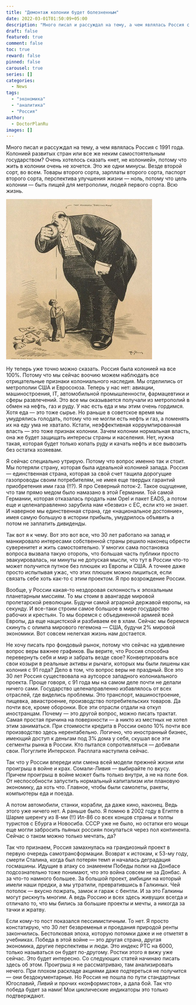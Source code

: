 ```yaml
---
title: "Демонтаж колонии будет болезненным"
date: 2022-03-01T01:50:09+05:00
description: "Много писал и рассуждал на тему, а чем являлась Россия с 1991 года. Колонией развитых стран или все же неким самостоятельным государством? Очень хотелось сказать «нет, не колонией», потому что жить в колонии очень не хочется. Это же одни минусы. Везде второй сорт, во всем. Товары второго сорта, зарплаты второго сорта, паспорт второго сорта, перспектива улучшения жизни — ноль, потому что цель колонии — быть пищей для метрополии, людей первого сорта. Всю жизнь."
draft: false
featured: true
comment: false
toc: true
reward: false
pinned: false
carousel: true
series: []
categories:
  - News
tags:
  - "экономика"
  - "аналитика"
  - "Россия"
author:
  - DoctorPlanRu
images: []
---
```

Много писал и рассуждал на тему, а чем являлась Россия с 1991 года. Колонией развитых стран или все же неким самостоятельным государством? Очень хотелось сказать «нет, не колонией», потому что жить в колонии очень не хочется.<!--more--> Это же одни минусы. Везде второй сорт, во всем. Товары второго сорта, зарплаты второго сорта, паспорт второго сорта, перспектива улучшения жизни — ноль, потому что цель колонии — быть пищей для метрополии, людей первого сорта. Всю жизнь.

![Демонтаж колонии будет болезненным](9fb9daf044de484293aca.jpg "Демонтаж колонии будет болезненным")

Ну теперь уже точно можно сказать. Россия была колонией на все 100%. Потому что мы сейчас воочию можем наблюдать все отрицательные признаки колониального наследия. Мы отделились от метрополии США и Евросоюза. Теперь у нас нет: авиации, машиностроения, IT, автомобильной промышленности, фармацевтики и сферы развлечений. Это все мы оказывается получали из метрополий в обмен на нефть, газ и руду. У нас есть еда и мы этим очень гордимся. Хотя еда — это тоже сырье. Но раньше в советское время мы умудрялись голодать, потому что не могли есть нефть и газ, а поменять их на еду ума не хватало. Кстати, неэффективная коррумпированная власть — это тоже признак колонии. Зачем колонии нормальная власть, она же будет защищать интересы страны и населения. Нет, нужна такая, которая будет только копать руду и качать нефть и все вывозить без остатка хозяевам.

Я сейчас специально утрирую. Потому что вопрос именно так и стоит. Мы потеряли страну, которая была идеальной колонией запада. Россия — единственная страна, которая за свой счет тащила дорогущие газопроводы своим потребителям, не имея еще твердых гарантий приобретения ими газа (!!?). Я про Северный поток-2. Такое ощущение, что там прямо медом было намазано в этой Германии. Той самой Германии, которая отказалась продать нам Opel и пакет EADS, а потом еще и целенаправленно зарубила нам «безвиз» с ЕС, если кто не знает. И наверное мы единственная страна, где «национальное достояние», имея самую большую в истории прибыль, умудрилось объявить а потом не заплатить дивиденды.

Так вот я к чему. Вот это вот все, что 30 лет работало на запад и манкировало интересами собственной страны решило наконец обрести суверенитет и жить самостоятельно. У многих сама постановка вопроса вызвала такую оторопь, что большая часть публики просто эвакуировалась, ни минуты не допуская мысли, что тут в России что-то может получится путное без плюшек из Европы и США. А точнее даже просто испытывая ужас, что этих плюшек можно лишиться, если связать себе хоть как-то с этим проектом. Я про возрождение России.

Вообще, у России какая-то нездоровая склонность к эпохальным планетарным миссиям. То мы стоим в авангарде мировой пролетарской революции. Будучи самой аграрной державой европы, на секунду. И все-таки строим самое большое в мире государство рабочих и крестьян. То мы боремся с объединенной армией всей Европы, да еще нацистской и разбиваем ее в хлам. Сейчас мы беремся скинуть с олимпа мирового гегемона — США, будучи 2% мировой экономики. Вот совсем нелегкая жизнь нам достается.

Не хочу писать про фондовый рынок, потому что сейчас на удивление вопрос веры важнее графиков. Вы верите, что Россия способна перевернуть себя и мир и забрать везде свое? Конвертировать все свои козыри в реальные активы и рычаги, которых мы были лишены как колония с 91 года? Дело в том, что вопрос веры не праздный. Все это 30 лет Россия существовала на аутсорсе западного колониального проекта. Проще говоря, с 91 года мы на самом деле почти не делали ничего сами. Государство целенаправленно избавлялось от всех отраслей, где виделись проблемы. Это транспорт, машиностроение, пищевка, авиастроение, производство потребительских товаров. Да почти все, кроме оборонки. Все эти отрасли отдали на откуп иностранцам. Почему — это другой вопрос, можно писать трактат. Самая простая причина на поверхности — а никто из местных не хотел этим заниматься. При стоимости кредита в России около 10% почти все производство здесь нерентабельно. Логично, что иностранный бизнес, имеющий доступ к деньгам под 3% дома у себя, скушал все эти сегменты рынка в России. Кто пытался сопротивляться — добивали свои. Погуглите Интерскол. Расплата наступила сейчас.

Так что у России впереди или смена всей модели прежней жизни или проигрыш в войне и крах. Сомали-Ливия — выбирайте по вкусу. Причем проигрыш в войне может быть только внутри, а не на поле боя. От неспособности запустить нормальный капитализм или плановую экономику, да хоть что. Главное, чтобы были самолеты, ракеты, компьютеры еда и поезда.

А потом автомобили, станки, корабли, да даже кино, наконец. Ведь этого уже ничего нет. А раньше было. Я помню в 2002 году в Египте в Шарме шеренгу из 8-ми (!!) Ил-86 со всех концов страны и толпы туристов с Ебурга и Новосиба. СССР уже не было, но остатки его мощи еще могли забросить пьяных россиян покупаться через пол континента. Сейчас о таком можно только мечтать, да?

Так что признаем, Россия замахнулась на грандиозный проект в первую очередь самотрансформации. Возврат к истокам, к 53-му году, смерти Сталина, когда был потерян темп и началась деградация госмашины. Идущие в атаку со знаменем Победы полки на Донбасе подсознательно тоже понимают, что это война совсем не за Донбас. А за что-то намного большее. За большой проект, амбиции на который имели наши предки, а мы утратили, превратившись в Галкиных. Чей потолок — вкусно пожрать, замок и гараж с бентли. И за это Галкины могут рискнуть многим. А ведь Россию и всех здесь живущих всегда и отличало то, что мы бились за большие проекты и мечты, а никогда за тачки и жратву.

Если кому-то пост показался пессимистичным. То нет. Я просто констатирую, что 30 лет безвременья и проедания природой ренты закончились. Бестолковая эпоха, которую потомки даже и не отметят в учебниках. Победа в этой войне — это другая страна, другая экономика, другие перспективы и люди. Это индекс РТС на 6000, только называться он будет по-другому. Ростки этого я вижу уже сейчас. Это будет интересно. Со следующих статей начинаю писать здесь об этом. Проигрыш я не рассматриваю, там анализировать нечего. При плохом раскладе акциями даже подтереться не получится — они бездокументарные. Но Россия не пошла по пути стандартных Югославий, Ливий и прочих «конформистов», а дала бой. Так что победа будет за нами! Мои циклические индикаторы это только подтверждают.
